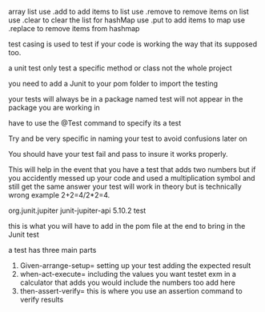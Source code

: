 array list use .add to add items to list
use .remove to remove items on list 
use .clear to clear the list 
for hashMap use .put to add items to map 
use .replace to remove items from hashmap

test casing is used to test if your code is working the way that its supposed too.

a unit test only test a specific method or class not the whole project 

you need to add a Junit to your pom folder to import the testing 

your tests will always be in a package named test will not appear in the package you are working in 

have to use the @Test command to specify its a test

Try and be very specific in naming your test to avoid confusions later on 

You should have your test fail and pass to insure it works properly. 

This will help in the event that you have a test that adds two numbers but if you accidently messed up your code and used a multiplication symbol and still get the same answer your test will work in theory but is technically wrong example 2+2=4/2*2=4.

 <dependencies>
    <dependency>
        <groupId>org.junit.jupiter</groupId>
        <artifactId>junit-jupiter-api</artifactId>
        <version>5.10.2</version>
        <scope>test</scope>
    </dependency>
</dependencies>

this is what you will have to add in the pom file at the end to bring in the Junit test 

a test has three main parts
1. Given-arrange-setup= setting up your test adding the expected result 
2. when-act-execute= including the values you want testet exm in a calculator that adds you would include the numbers too add here 
3. then-assert-verify= this is where you use an assertion command to verify results
